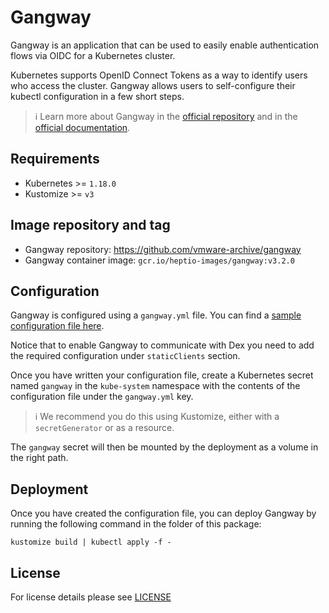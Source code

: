 # Gangway

<!-- <KFD-DOCS> -->

Gangway is an application that can be used to easily enable authentication flows via OIDC for a Kubernetes cluster.

Kubernetes supports OpenID Connect Tokens as a way to identify users who access the cluster. Gangway allows users to self-configure their kubectl configuration in a few short steps.

> ℹ️ Learn more about Gangway in the [official repository](https://github.com/vmware-archive/gangway) and in the [official documentation](https://github.com/vmware-archive/gangway/blob/master/docs/README.md).

## Requirements

- Kubernetes >= `1.18.0`
- Kustomize >= `v3`

## Image repository and tag

- Gangway repository: <https://github.com/vmware-archive/gangway>
- Gangway container image: `gcr.io/heptio-images/gangway:v3.2.0`

## Configuration

Gangway is configured using a `gangway.yml` file. You can find a [sample configuration file here](example/gangway.yml).

Notice that to enable Gangway to communicate with Dex you need to add the required configuration under `staticClients` section.

Once you have written your configuration file, create a Kubernetes secret named `gangway` in the `kube-system` namespace with the contents of the configuration file under the `gangway.yml` key.

> ℹ️ We recommend you do this using Kustomize, either with a `secretGenerator` or as a resource.

The `gangway` secret will then be mounted by the deployment as a volume in the right path.

## Deployment

Once you have created the configuration file, you can deploy Gangway by running the following command in the folder of this package:

```shell
kustomize build | kubectl apply -f -
```

## License

For license details please see [LICENSE](https://sighup.io/fury/license)

<!-- </KFD-DOCS> -->
